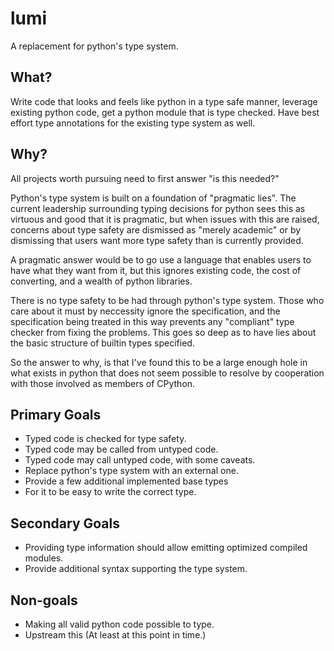 # lumi
A replacement for python's type system.

## What?

Write code that looks and feels like python in a type safe manner,
leverage existing python code, get a python module that is type checked.
Have best effort type annotations for the existing type system as well.


## Why?

All projects worth pursuing need to first answer "is this needed?"

Python's type system is built on a foundation of "pragmatic lies".
The current leadership surrounding typing decisions for python sees this as
virtuous and good that it is pragmatic, but when issues with this are raised,
concerns about type safety are dismissed as "merely academic" or by dismissing
that users want more type safety than is currently provided.

A pragmatic answer would be to go use a language that enables users to have
what they want from it, but this ignores existing code, the cost of converting,
and a wealth of python libraries.

There is no type safety to be had through python's type system.
Those who care about it must by neccessity ignore the specification,
and the specification being treated in this way prevents any
"compliant" type checker from fixing the problems. This goes so deep as to have
lies about the basic structure of builtin types specified.

So the answer to why, is that I've found this to be a large enough hole in
what exists in python that does not seem possible to resolve by
cooperation with those involved as members of CPython.


## Primary Goals

- Typed code is checked for type safety.
- Typed code may be called from untyped code.
- Typed code may call untyped code, with some caveats.
- Replace python's type system with an external one.
- Provide a few additional implemented base types
- For it to be easy to write the correct type.

## Secondary Goals

- Providing type information should allow emitting optimized compiled modules.
- Provide additional syntax supporting the type system.

## Non-goals

- Making all valid python code possible to type.
- Upstream this (At least at this point in time.)
